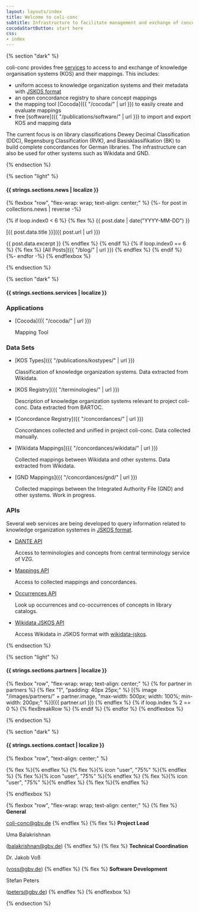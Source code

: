 ```yaml
---
layout: layouts/index
title: Welcome to coli-conc
subtitle: Infrastructure to facilitate management and exchange of concordances between library knowledge organization systems
cocodaStartButton: start here
css:
- index
---
```


{% section "dark" %}

coli-conc provides free [services](#services) to access to and exchange of knowledge organisation systems (KOS) and their mappings. This includes:

- uniform access to knowledge organization systems and their metadata with [JSKOS format](https://gbv.github.io/jskos/)
- an open concordance registry to share concept mappings
- the mapping tool [Cocoda]({{ "/cocoda/" | url }}) to easily create and evaluate mappings
- free [software]({{ "/publications/software/" | url }}) to import and export KOS and mapping data

The current focus is on library classifications Dewey Decimal Classification (DDC), Regensburg Classification (RVK), and Basisklassifikation (BK) to build complete concordances for German libraries. The infrastructure can also be used for other systems such as Wikidata and GND.

{% endsection %}

{% section "light" %}

#### {{ strings.sections.news | localize }}
{% flexbox "row", "flex-wrap: wrap; text-align: center;" %}
{%- for post in collections.news | reverse -%}
  <!-- Show 6 latest news. -->
  {% if loop.index0 < 6 %}
  {% flex %}
  {{ post.date | date("YYYY-MM-DD") }}

  [{{ post.data.title }}]({{ post.url | url }})

  {{ post.data.excerpt }}
  {% endflex %}
  {% endif %}
  {% if loop.index0 == 6 %}
  {% flex %}
  [All Posts]({{ "/blog/" | url }})
  {% endflex %}
  {% endif %}
{%- endfor -%}
{% endflexbox %}

{% endsection %}

{% section "dark" %}

#### {{ strings.sections.services | localize }}

### Applications
- [Cocoda]({{ "/cocoda/" | url }})

  Mapping Tool

### Data Sets
- [KOS Types]({{ "/publications/kostypes/" | url }})

  Classification of knowledge organization systems. Data extracted from Wikidata.

- [KOS Registry]({{ "/terminologies/" | url }})

  Description of knowledge organization systems relevant to project coli-conc. Data extracted from BARTOC.

- [Concordance Registry]({{ "/concordances/" | url }})

  Concordances collected and unified in project coli-conc. Data collected manually.

- [Wikidata Mappings]({{ "/concordances/wikidata/" | url }})

  Collected mappings between Wikidata and other systems. Data extracted from Wikidata.

- [GND Mappings]({{ "/concordances/gnd/" | url }})

  Collected mappings between the Integrated Authority File (GND) and other systems. Work in progress.

### APIs
Several web services are being developed to query information related to knowledge organization systemes in [JSKOS format](https://gbv.github.io/jskos/).

- [DANTE API](https://api.dante.gbv.de/)

  Access to terminologies and concepts from central terminology service of VZG.

- [Mappings API](https://coli-conc.gbv.de/api/mappings)

  Access to collected mappings and concordances.

- [Occurrences API](https://coli-conc.gbv.de/occurrences/)

  Look up occurrences and co-occurrences of concepts in library catalogs.

- [Wikidata JSKOS API](https://coli-conc.gbv.de/services/wikidata/)

  Access Wikidata in JSKOS format with [wikidata-jskos](https://github.com/gbv/wikidata-jskos).

{% endsection %}

{% section "light" %}

#### {{ strings.sections.partners | localize }}

<!-- Using data from global `partners.json` file. Warning: Code duplication! -->
{% flexbox "row", "flex-wrap: wrap; text-align: center;" %}
{% for partner in partners %}
{% flex "1", "padding: 40px 25px;" %}
[{% image "/images/partners/" + partner.image, "max-width: 500px; width: 100%; min-width: 200px;" %}]({{ partner.url }})
{% endflex %}
{% if loop.index % 2 == 0 %}
{% flexBreakRow %}
{% endif %}
{% endfor %}
{% endflexbox %}

{% endsection %}

{% section "dark" %}

#### {{ strings.sections.contact | localize }}

{% flexbox "row", "text-align: center;" %}

{% flex %}{% endflex %}
{% flex %}{% icon "user", "75%" %}{% endflex %}
{% flex %}{% icon "user", "75%" %}{% endflex %}
{% flex %}{% icon "user", "75%" %}{% endflex %}
{% flex %}{% endflex %}

{% endflexbox %}

{% flexbox "row", "flex-wrap: wrap; text-align: center;" %}
{% flex %}
**General**

coli-conc@gbv.de
{% endflex %}
{% flex %}
**Project Lead**

Uma Balakrishnan

(balakrishnan@gbv.de)
{% endflex %}
{% flex %}
**Technical Coordination**

Dr. Jakob Voß

(voss@gbv.de)
{% endflex %}
{% flex %}
**Software Development**

Stefan Peters

(peters@gbv.de)
{% endflex %}
{% endflexbox %}

{% endsection %}
